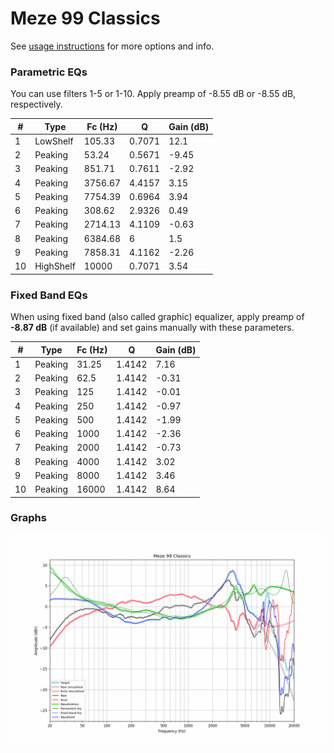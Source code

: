 # Meze 99 Classics
See [usage instructions](https://github.com/jaakkopasanen/AutoEq#usage) for more options and info.

### Parametric EQs
You can use filters 1-5 or 1-10. Apply preamp of -8.55 dB or -8.55 dB, respectively.

|   # | Type      |   Fc (Hz) |      Q |   Gain (dB) |
|-----|-----------|-----------|--------|-------------|
|   1 | LowShelf  |    105.33 | 0.7071 |       12.1  |
|   2 | Peaking   |     53.24 | 0.5671 |       -9.45 |
|   3 | Peaking   |    851.71 | 0.7611 |       -2.92 |
|   4 | Peaking   |   3756.67 | 4.4157 |        3.15 |
|   5 | Peaking   |   7754.39 | 0.6964 |        3.94 |
|   6 | Peaking   |    308.62 | 2.9326 |        0.49 |
|   7 | Peaking   |   2714.13 | 4.1109 |       -0.63 |
|   8 | Peaking   |   6384.68 | 6      |        1.5  |
|   9 | Peaking   |   7858.31 | 4.1162 |       -2.26 |
|  10 | HighShelf |  10000    | 0.7071 |        3.54 |

### Fixed Band EQs
When using fixed band (also called graphic) equalizer, apply preamp of **-8.87 dB** (if available) and set gains manually with these parameters.

|   # | Type    |   Fc (Hz) |      Q |   Gain (dB) |
|-----|---------|-----------|--------|-------------|
|   1 | Peaking |     31.25 | 1.4142 |        7.16 |
|   2 | Peaking |     62.5  | 1.4142 |       -0.31 |
|   3 | Peaking |    125    | 1.4142 |       -0.01 |
|   4 | Peaking |    250    | 1.4142 |       -0.97 |
|   5 | Peaking |    500    | 1.4142 |       -1.99 |
|   6 | Peaking |   1000    | 1.4142 |       -2.36 |
|   7 | Peaking |   2000    | 1.4142 |       -0.73 |
|   8 | Peaking |   4000    | 1.4142 |        3.02 |
|   9 | Peaking |   8000    | 1.4142 |        3.46 |
|  10 | Peaking |  16000    | 1.4142 |        8.64 |

### Graphs
![](./Meze%2099%20Classics.png)
